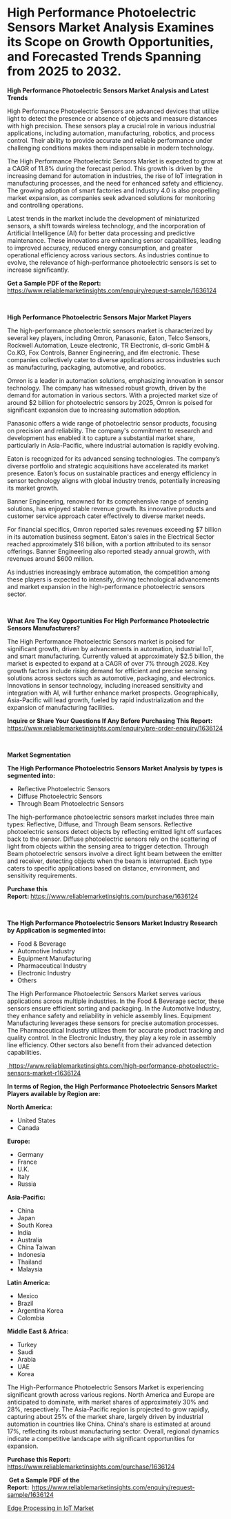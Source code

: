 <p><h1>High Performance Photoelectric Sensors Market Analysis Examines its Scope on Growth Opportunities, and Forecasted Trends Spanning from 2025 to 2032.</h1></p><p><strong>High Performance Photoelectric Sensors Market Analysis and Latest Trends</strong></p>
<p><p>High Performance Photoelectric Sensors are advanced devices that utilize light to detect the presence or absence of objects and measure distances with high precision. These sensors play a crucial role in various industrial applications, including automation, manufacturing, robotics, and process control. Their ability to provide accurate and reliable performance under challenging conditions makes them indispensable in modern technology.</p><p>The High Performance Photoelectric Sensors Market is expected to grow at a CAGR of 11.8% during the forecast period. This growth is driven by the increasing demand for automation in industries, the rise of IoT integration in manufacturing processes, and the need for enhanced safety and efficiency. The growing adoption of smart factories and Industry 4.0 is also propelling market expansion, as companies seek advanced solutions for monitoring and controlling operations.</p><p>Latest trends in the market include the development of miniaturized sensors, a shift towards wireless technology, and the incorporation of Artificial Intelligence (AI) for better data processing and predictive maintenance. These innovations are enhancing sensor capabilities, leading to improved accuracy, reduced energy consumption, and greater operational efficiency across various sectors. As industries continue to evolve, the relevance of high-performance photoelectric sensors is set to increase significantly.</p></p>
<p><strong>Get a Sample PDF of the Report:&nbsp;</strong> <a href="https://www.reliablemarketinsights.com/enquiry/request-sample/1636124?utm_campaign=3461&utm_medium=2&utm_source=Github&utm_content=ia&utm_term=23032025&utm_id=high-performance-photoelectric-sensors">https://www.reliablemarketinsights.com/enquiry/request-sample/1636124</a></p>
<p>&nbsp;</p>
<p><strong>High Performance Photoelectric Sensors Major Market Players</strong></p>
<p><p>The high-performance photoelectric sensors market is characterized by several key players, including Omron, Panasonic, Eaton, Telco Sensors, Rockwell Automation, Leuze electronic, TR Electronic, di-soric GmbH & Co.KG, Fox Controls, Banner Engineering, and ifm electronic. These companies collectively cater to diverse applications across industries such as manufacturing, packaging, automotive, and robotics.</p><p>Omron is a leader in automation solutions, emphasizing innovation in sensor technology. The company has witnessed robust growth, driven by the demand for automation in various sectors. With a projected market size of around $2 billion for photoelectric sensors by 2025, Omron is poised for significant expansion due to increasing automation adoption.</p><p>Panasonic offers a wide range of photoelectric sensor products, focusing on precision and reliability. The company's commitment to research and development has enabled it to capture a substantial market share, particularly in Asia-Pacific, where industrial automation is rapidly evolving.</p><p>Eaton is recognized for its advanced sensing technologies. The company’s diverse portfolio and strategic acquisitions have accelerated its market presence. Eaton’s focus on sustainable practices and energy efficiency in sensor technology aligns with global industry trends, potentially increasing its market growth.</p><p>Banner Engineering, renowned for its comprehensive range of sensing solutions, has enjoyed stable revenue growth. Its innovative products and customer service approach cater effectively to diverse market needs.</p><p>For financial specifics, Omron reported sales revenues exceeding $7 billion in its automation business segment. Eaton's sales in the Electrical Sector reached approximately $16 billion, with a portion attributed to its sensor offerings. Banner Engineering also reported steady annual growth, with revenues around $600 million.</p><p>As industries increasingly embrace automation, the competition among these players is expected to intensify, driving technological advancements and market expansion in the high-performance photoelectric sensors sector.</p></p>
<p>&nbsp;</p>
<p><strong>What Are The Key Opportunities For High Performance Photoelectric Sensors Manufacturers?</strong></p>
<p><p>The High Performance Photoelectric Sensors market is poised for significant growth, driven by advancements in automation, industrial IoT, and smart manufacturing. Currently valued at approximately $2.5 billion, the market is expected to expand at a CAGR of over 7% through 2028. Key growth factors include rising demand for efficient and precise sensing solutions across sectors such as automotive, packaging, and electronics. Innovations in sensor technology, including increased sensitivity and integration with AI, will further enhance market prospects. Geographically, Asia-Pacific will lead growth, fueled by rapid industrialization and the expansion of manufacturing facilities.</p></p>
<p><strong>Inquire or Share Your Questions If Any Before Purchasing This Report:</strong> <a href="https://www.reliablemarketinsights.com/enquiry/pre-order-enquiry/1636124?utm_campaign=3461&utm_medium=2&utm_source=Github&utm_content=ia&utm_term=23032025&utm_id=high-performance-photoelectric-sensors">https://www.reliablemarketinsights.com/enquiry/pre-order-enquiry/1636124</a></p>
<p>&nbsp;</p>
<p><strong>Market Segmentation</strong></p>
<p><strong>The High Performance Photoelectric Sensors Market Analysis by types is segmented into:</strong></p>
<p><ul><li>Reflective Photoelectric Sensors</li><li>Diffuse Photoelectric Sensors</li><li>Through Beam Photoelectric Sensors</li></ul></p>
<p><p>The high-performance photoelectric sensors market includes three main types: Reflective, Diffuse, and Through Beam sensors. Reflective photoelectric sensors detect objects by reflecting emitted light off surfaces back to the sensor. Diffuse photoelectric sensors rely on the scattering of light from objects within the sensing area to trigger detection. Through Beam photoelectric sensors involve a direct light beam between the emitter and receiver, detecting objects when the beam is interrupted. Each type caters to specific applications based on distance, environment, and sensitivity requirements.</p></p>
<p><strong>Purchase this Report:&nbsp;</strong><a href="https://www.reliablemarketinsights.com/purchase/1636124?utm_campaign=3461&utm_medium=2&utm_source=Github&utm_content=ia&utm_term=23032025&utm_id=high-performance-photoelectric-sensors">https://www.reliablemarketinsights.com/purchase/1636124</a></p>
<p>&nbsp;</p>
<p><strong>The High Performance Photoelectric Sensors Market Industry Research by Application is segmented into:</strong></p>
<p><ul><li>Food & Beverage</li><li>Automotive Industry</li><li>Equipment Manufacturing</li><li>Pharmaceutical Industry</li><li>Electronic Industry</li><li>Others</li></ul></p>
<p><p>The High Performance Photoelectric Sensors Market serves various applications across multiple industries. In the Food & Beverage sector, these sensors ensure efficient sorting and packaging. In the Automotive Industry, they enhance safety and reliability in vehicle assembly lines. Equipment Manufacturing leverages these sensors for precise automation processes. The Pharmaceutical Industry utilizes them for accurate product tracking and quality control. In the Electronic Industry, they play a key role in assembly line efficiency. Other sectors also benefit from their advanced detection capabilities.</p></p>
<p><a href="https://www.reliablemarketinsights.com/high-performance-photoelectric-sensors-market-r1636124?utm_campaign=3461&utm_medium=2&utm_source=Github&utm_content=ia&utm_term=23032025&utm_id=high-performance-photoelectric-sensors">&nbsp;https://www.reliablemarketinsights.com/high-performance-photoelectric-sensors-market-r1636124</a></p>
<p><strong>In terms of Region, the High Performance Photoelectric Sensors Market Players available by Region are:</strong></p>
<p>
    <p> <strong> North America: </strong>
        <ul>
            <li>United States</li>
            <li>Canada</li>
        </ul>
        </p> 
    <p> <strong> Europe: </strong>
        <ul>
            <li>Germany</li>
            <li>France</li>
            <li>U.K.</li>
            <li>Italy</li>
            <li>Russia</li>
        </ul>
        </p> 
    <p> <strong> Asia-Pacific: </strong>
        <ul>
            <li>China</li>
            <li>Japan</li>
            <li>South Korea</li>
            <li>India</li>
            <li>Australia</li>
            <li>China Taiwan</li>
            <li>Indonesia</li>
            <li>Thailand</li>
            <li>Malaysia</li>
        </ul>
        </p> 
    <p> <strong> Latin America: </strong>
        <ul>
            <li>Mexico</li>
            <li>Brazil</li>
            <li>Argentina Korea</li>
            <li>Colombia</li>
        </ul>
        </p> 
    <p> <strong> Middle East & Africa: </strong>
        <ul>
            <li>Turkey</li>
            <li>Saudi</li>
            <li>Arabia</li>
            <li>UAE</li>
            <li>Korea</li>
        </ul>
    </p>
    </p>
<p><p>The High-Performance Photoelectric Sensors Market is experiencing significant growth across various regions. North America and Europe are anticipated to dominate, with market shares of approximately 30% and 28%, respectively. The Asia-Pacific region is projected to grow rapidly, capturing about 25% of the market share, largely driven by industrial automation in countries like China. China's share is estimated at around 17%, reflecting its robust manufacturing sector. Overall, regional dynamics indicate a competitive landscape with significant opportunities for expansion.</p></p>
<p><strong>Purchase this Report: </strong><a href="https://www.reliablemarketinsights.com/purchase/1636124?utm_campaign=3461&utm_medium=2&utm_source=Github&utm_content=ia&utm_term=23032025&utm_id=high-performance-photoelectric-sensors">https://www.reliablemarketinsights.com/purchase/1636124</a></p>
<p>&nbsp;<strong>Get a Sample PDF of the Report:&nbsp;&nbsp;</strong><a href="https://www.reliablemarketinsights.com/enquiry/request-sample/1636124?utm_campaign=3461&utm_medium=2&utm_source=Github&utm_content=ia&utm_term=23032025&utm_id=high-performance-photoelectric-sensors">https://www.reliablemarketinsights.com/enquiry/request-sample/1636124</a></p>
<p><strong></strong></p>
<p><p><a href="https://github.com/kukolkasimo5/Market-Research-Report-List-1/blob/main/edge-processing-in-iot-market.md?utm_campaign=3461&utm_medium=2&utm_source=Github&utm_content=ia&utm_term=23032025&utm_id=high-performance-photoelectric-sensors">Edge Processing in IoT Market</a></p></p>